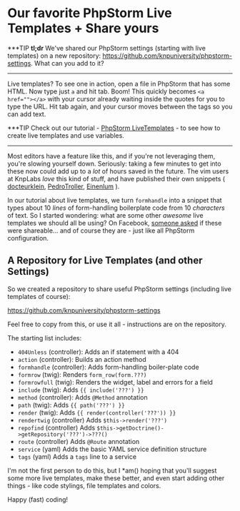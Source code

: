 # Our favorite PhpStorm Live Templates + Share yours

***TIP
**tl;dr** We've shared our PhpStorm settings (starting with live templates) on
a new repository: https://github.com/knpuniversity/phpstorm-settings. What can
you add to it?
***

Live templates? To see one in action, open a file in PhpStorm that has some HTML.
Now type just `a` and hit tab. Boom! This quickly becomes `<a href=""></a>` with
your cursor already waiting inside the quotes for you to type the URL. Hit tab again,
and your cursor moves between the tags so you can add text.

***TIP
Check out our tutorial - [PhpStorm LiveTemplates](http://knpuniversity.com/screencast/phpstorm/live-templates) - to see how to create
live templates and use variables.
***

Most editors have a feature like this, and if you're not leveraging them, you're
slowing yourself down. Seriously: taking a few minutes to get into these now could
add up to a *lot* of hours saved in the future. The vim users at KnpLabs *love* this
kind of stuff, and have published their own snippets (
[docteurklein](https://github.com/docteurklein/dot-files/tree/master/vim/UltiSnips/php),
[PedroTroller](https://github.com/PedroTroller/DotFiles/tree/master/Symlink/vim/UltiSnips),
[Einenlum](https://gitlab.com/Einenlum/dotfiles/tree/master/symlinks/.vim/UltiSnips/php)
).

In our tutorial about live templates, we turn `formhandle` into a snippet that
types about 10 *lines* of form-handling boilerplate code from 10 *characters* of
text. So I started wondering: what are some other *awesome* live templates we should
all be using? On Facebook, [someone asked](https://www.facebook.com/KnpLabs/photos/a.192365440813366.44246.191948140855096/922724781110758/?type=1&comment_id=922850677764835&offset=0&total_comments=3)
if these were shareable... and of course they are - just like all PhpStorm configuration.

## A Repository for Live Templates (and other Settings)

So we created a repository to share useful PhpStorm settings (including live templates
of course):

https://github.com/knpuniversity/phpstorm-settings

Feel free to copy from this, or use it all - instructions are on the repository.

The starting list includes:

* `404Unless` (controller): Adds an if statement with a 404
* `action` (controller): Builds an action method
* `formhandle` (controller): Adds form-handling boiler-plate code
* `formrow` (twig): Renders `form_row(form.???)`
* `formrowfull` (twig): Renders the widget, label and errors for a field
* `include` (twig): Adds `{{ include('???') }}`
* `method` (controller): Adds `@Method` annotation
* `path` (twig): Adds `{{ path('???') }}`
* `render` (twig): Adds `{{ render(controller('???')) }}`
* `rendertwig` (controller) Adds `$this->render('???')` 
* `repofind` (controller) Adds `$this->getDoctrine()->getRepository('???')->???()`
* `route` (controller) Adds `@Route` annotation
* `service` (yaml) Adds the basic YAML service definition structure
* `tags` (yaml) Adds a `tags` line to a service

I'm not the first person to do this, but I *am() hoping that you'll suggest some more
live templates, make these better, and even start adding other things - like code
stylings, file templates and colors.

Happy (fast) coding!
